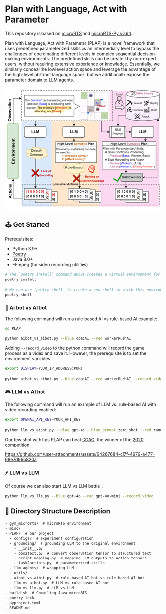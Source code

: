 # Plan with Language, Act with Parameter

This repository is based on [microRTS](https://github.com/Farama-Foundation/MicroRTS) and [microRTS-Py v0.6.1](https://github.com/Farama-Foundation/MicroRTS-Py/tree/v0.6.1).

Plan with Language, Act with Parameter (PLAP) is a novel framework that uses predefined parameterized skills as an intermediary level to bypass the challenges of coordinating different levels in complex
sequential decision-making environments. The predefined skills can be created by non-expert users, without requiring extensive experience or knowledge. Essentially, we similarly conceal the lowlevel action space and leverage the advantage of the high-level abstract language space, but we additionally expose the parameter domain to LLM agents.

![PLAP framework](misc/framework.png)

## 🕹️ Get Started

Prerequisites:

- Python 3.9+
- [Poetry](https://python-poetry.org/)
- Java 8.0+
- FFmpeg (for video recording utilities)


```bash
# The `poetry install` command above creates a virtual environment for us, in which all the dependencies are installed.
poetry install

# We can use `poetry shell` to create a new shell in which this environment is activated.
poetry shell
```

### 🤖 Ai bot vs AI bot
The following command will run a rule-based AI vs rule-based AI example:

```bash
cd PLAP

python aibot_vs_aibot.py --blue coacAI --red workerRushAI
```

Adding `--record_video` to the python command will record the game process as a video and save it. However, the prerequisite is to set the environment variables.

```bash
export DISPLAY=YOUR_IP_ADDRESS:PORT

python aibot_vs_aibot.py --blue coacAI --red workerRushAI --record_video
```

### 🎮 LLM vs Ai bot

The following command will run an example of LLM vs. rule-based AI with video recording enabled:

```bash
export OPENAI_API_KEY=YOUR_API_KEY

python llm_vs_aibot.py --blue gpt-4o --blue_prompt zero_shot --red randomBiasedAI --record_video
```

Our few shot with tips PLAP can beat [COAC](https://github.com/Coac/coac-ai-microrts), the winner of the [2020 competition](https://sites.google.com/site/micrortsaicompetition/competition-results/2020-cog-results).

https://github.com/user-attachments/assets/64267684-c17f-4979-a477-68e7d96b820a

### ⚡ LLM vs LLM

Of course we can also start LLM vs LLM battle：

```bash
python llm_vs_llm.py --blue gpt-4o --red gpt-4o-mini --record_video
```

## 📁 Directory Structure Description


```plain text
- gym_microrts/  # microRTS environment
- misc/
- PLAP/  # our project
  - configs/  # experiment configuration
  - grounding/  # grounding LLM to the original environment
    - __init__.py
    - obs2text.py  # convert observation tensor to structured text
    - script_mapping.py  # mapping LLM outputs to action tensors
    - task2actions.py  # parameterized skills
  - llm_agents/  # wrapping LLM
  - utils/
  - aibot_vs_aibot.py  # rule-based AI bot vs rule-based AI bot
  - llm_vs_aibot.py  # LLM vs rule-based AI bot
  - llm_vs_llm.py  # LLM vs LLM
- build.sh  # Compiling Java microRTS
- poetry.lock
- pyproject.toml
- README.md
```
